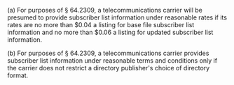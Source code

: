 (a) For purposes of § 64.2309, a telecommunications carrier will be presumed to provide subscriber list information under reasonable rates if its rates are no more than $0.04 a listing for base file subscriber list information and no more than $0.06 a listing for updated subscriber list information.

(b) For purposes of § 64.2309, a telecommunications carrier provides subscriber list information under reasonable terms and conditions only if the carrier does not restrict a directory publisher's choice of directory format.


